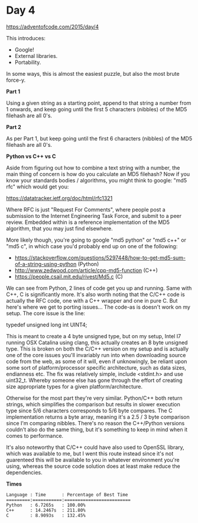# Day 4

https://adventofcode.com/2015/day/4

This introduces:
- Google!
- External libraries.
- Portability.

In some ways, this is almost the easiest puzzle, but also the most brute force-y.

**Part 1**

Using a given string as a starting point, append to that string a number from 1 onwards, and keep going until the first 5 characters (nibbles) of the MD5 filehash are all 0's.

**Part 2**

As per Part 1, but keep going until the first 6 characters (nibbles) of the MD5 filehash are all 0's.

**Python vs C++ vs C**

Aside from figuring out how to combine a text string with a number, the main thing of concern is how do you calculate an MD5 filehash?  Now if you know your standards bodies / algorithms, you might think to google: "md5 rfc" which would get you:

https://datatracker.ietf.org/doc/html/rfc1321

Where RFC is just "Request For Comments", where people post a submission to the Internet Engineering Task Force, and submit to a peer review.  Embedded within is a reference implementation of the MD5 algorithm, that you may just find elsewhere.

More likely though, you're going to google "md5 python" or "md5 c++" or "md5 c", in which case you'd probably end up on one of the following:
- https://stackoverflow.com/questions/5297448/how-to-get-md5-sum-of-a-string-using-python (Python)
- http://www.zedwood.com/article/cpp-md5-function (C++)
- https://people.csail.mit.edu/rivest/Md5.c (C)

We can see from Python, 2 lines of code get you up and running.  Same with C++, C is significantly more.  It's also worth noting that the C/C++ code is actually the RFC code, one with a C++ wrapper and one in pure C.  But here's where we get to porting issues... The code-as is doesn't work on my setup.  The core issue is the line:

typedef unsigned long int UINT4;

This is meant to create a 4 byte unsigned type, but on my setup, Intel I7 running OSX Catalina using clang, this actually creates an 8 byte unsigned type.  This is broken on both the C/C++ version on my setup and is actually one of the core issues you'll invariably run into when downloading source code from the web, as some of it will, even if unknowingly, be reliant upon some sort of platform/processor specific architecture, such as data sizes, endianness etc.  The fix was relatively simple, include <stdint.h> and use uint32_t.  Whereby someone else has gone through the effort of creating size appropriate types for a given platform/architecture.

Otherwise for the most part they're very similar.  Python/C++ both return strings, which simplifies the comparison but results in slower execution type since 5/6 characters corresponds to 5/6 byte compares.  The C implementation returns a byte array, meaning it's a 2.5 / 3 byte comparison since I'm comparing nibbles.  There's no reason the C++/Python versions couldn't also do the same thing, but it's something to keep in mind when it comes to performance.

It's also noteworthy that C/C++ could have also used to OpenSSL library, which was available to me, but I went this route instead since it's not guarenteed this will be available to you in whatever environment you're using, whereas the source code solution does at least make reduce the dependencies.

**Times**

    Language : Time      : Percentage of Best Time
    =========:===========:=========================
    Python   : 6.7265s   : 100.00%
    C++      : 14.2467s  : 211.80%
    C        : 8.9093s   : 132.45%
